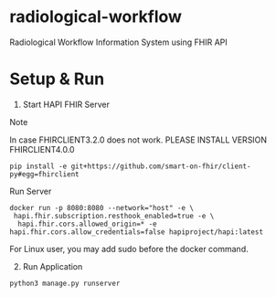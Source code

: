 # radiological-workflow
Radiological Workflow Information System using FHIR API

# Setup & Run
1. Start HAPI FHIR Server

Note

In case FHIRCLIENT3.2.0 does not work.
PLEASE INSTALL VERSION FHIRCLIENT4.0.0

```
pip install -e git+https://github.com/smart-on-fhir/client-py#egg=fhirclient
```

Run Server 

```shell
docker run -p 8080:8080 --network="host" -e \
 hapi.fhir.subscription.resthook_enabled=true -e \
  hapi.fhir.cors.allowed_origin=* -e hapi.fhir.cors.allow_credentials=false hapiproject/hapi:latest
```

For Linux user, you may add sudo before the docker command.


2. Run Application

```
python3 manage.py runserver
```

